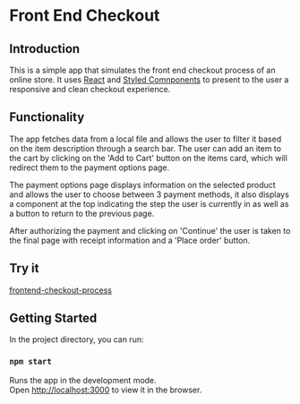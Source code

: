 # Front End Checkout

## Introduction

This is a simple app that simulates the front end checkout process of an online store. It uses [React](https://reactjs.org/) and [Styled Comnponents](https://styled-components.com/) to present to the user a responsive and clean checkout experience.

## Functionality

The app fetches data from a local file and allows the user to filter it based on the item description through a search bar.
The user can add an item to the cart by clicking on the 'Add to Cart' button on the items card, which will redirect them to the payment options page.

The payment options page displays information on the selected product and allows the user to choose between 3 payment methods, it also displays a component at the top indicating the step the user is currently in as well as a button to return to the previous page.

After authorizing the payment and clicking on 'Continue' the user is taken to the final page with receipt information and a 'Place order' button.

## Try it

[frontend-checkout-process](https://frontend-checkout-process.web.app/)

## Getting Started

In the project directory, you can run:

### `npm start`

Runs the app in the development mode.\
Open [http://localhost:3000](http://localhost:3000) to view it in the browser.
